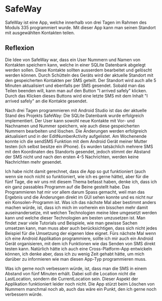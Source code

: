 # SafeWay
SafeWay ist eine App, welche innerhalb von drei Tagen im Rahmen des Moduls 335 programmiert wurde.
Mit dieser App kann man seinen Standort mit ausgewählten Kontakten teilen.

## Reflexion
Die Idee von SafeWay war, dass ein User Nummern und Namen von Kontakten speichern kann, welche in einer SQLite Datenbank abgelegt werden sollen.
Diese Kontakte sollten ausserdem bearbeitet und gelöscht werden können. Durch Schütteln des Geräts wird der aktuelle Standort mit den gespeicherten Kontakten per SMS geteilt. Der Standort wird auch alle 5 Minuten aktualisiert und ebenfalls per SMS gesendet. Sobald man das Teilen beenden will, kann man auf den Button "I arrived safely" klicken. Durch das Klicken dieses Buttons wird eine letzte SMS mit dem Inhalt "I arrived safely" an die Kontakte gesendet.

Nach drei Tagen programmieren mit Android Studio ist das der aktuelle Stand des Projekts SafeWay:
Die SQLite Datenbank wurde erfolgreich implementiert. Der User kann sowohl neue Kontakte mit Vor- und Nachnamen und Nummer speichern, wie auch diese gespeicherten Nummern bearbeiten und löschen. Die Änderungen werden erfolgreich aktualisiert und in der EditNumberActivity aufgelistet. Am Wochenende konnte ich die sendSMS Funktion mit dem Android Gerät meiner Mutter testen (ich selbst besitze ein iPhone). Es wurden tatsächlich mehrere SMS mit den Koordinaten des Standorts gesendet, jedoch stimmt der Abstand der SMS nicht und nach den ersten 4-5 Nachrichten, werden keine Nachrichten mehr gesendet.

Ich habe nicht damit gerechnet, dass die App so gut funktioniert (auch wenn sie noch nicht so funktioniert, wie ich es gerne hätte), aber für die fünf Tage, die wir uns mit diesem Thema befasst haben, denke ich, dass ich ein ganz passables Programm auf die Beine gestellt habe. Das Programmieren hat mir vor allem darum Spass gemacht, weil man das Ergebnis und die Änderungen direkt im GUI sehen konnte und es nicht nur ein Konsolen-Programm ist. 
Was ich das nächste Mal aber bestimmt anders machen würde, ist, dass ich mich im vorherein ein bisschen mehr damit auseinandersetze, mit welchen Technologien meine Idee umgesetzt werden kann und welche dieser Technologien am besten umzusetzen ist. Man findet zwar viele Tutorials und Beispiele, wie man gewisse Sachen umsetzen kann, man muss aber auch berücksichtigen, dass sich nicht jedes Beispiel für die Umsetzung der eigenen Idee eignet. 
Fürs nächste Mal wenn ich eine Android Applikation programmiere, sollte ich mir auch ein Android Gerät organisieren, mit dem ich Funktionen wie das Senden von SMS direkt testen kann. Natürlich hätte ich auch eine Cross-Platform-App entwickeln können, ich denke aber, dass ich zu wenig Zeit gehabt hätte, um mich darüber zu informieren wie man diesen App-Typ programmieren muss.

Was ich gerne noch verbessern würde, ist, dass man die SMS in einem Abstand von fünf Minuten erhält. Dabei soll die Location nicht die LastLocation, sondern die CurrentLocation sein. Dieser Aspekt der Applikation funktioniert leider noch nicht. Die App stürzt beim Löschen von Nummern manchmal noch ab, auch das wäre ein Punkt, den ich gerne noch verbessern würde.
